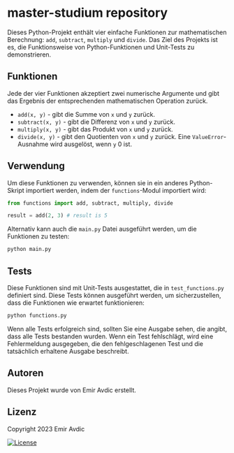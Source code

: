 # master-studium repository

Dieses Python-Projekt enthält vier einfache Funktionen zur mathematischen Berechnung: `add`, `subtract`, `multiply` und `divide`. Das Ziel des Projekts ist es, die Funktionsweise von Python-Funktionen und Unit-Tests zu demonstrieren.

## Funktionen

Jede der vier Funktionen akzeptiert zwei numerische Argumente und gibt das Ergebnis der entsprechenden mathematischen Operation zurück.

- `add(x, y)` - gibt die Summe von `x` und `y` zurück.
- `subtract(x, y)` - gibt die Differenz von `x` und `y` zurück.
- `multiply(x, y)` - gibt das Produkt von `x` und `y` zurück.
- `divide(x, y)` - gibt den Quotienten von `x` und `y` zurück. Eine `ValueError`-Ausnahme wird ausgelöst, wenn `y` 0 ist.

## Verwendung

Um diese Funktionen zu verwenden, können sie in ein anderes Python-Skript importiert werden, indem der `functions`-Modul importiert wird:

```python
from functions import add, subtract, multiply, divide

result = add(2, 3) # result is 5

```
Alternativ kann auch die `main.py` Datei ausgeführt werden, um die Funktionen zu testen:

```bash
python main.py
```
## Tests

Diese Funktionen sind mit Unit-Tests ausgestattet, die in `test_functions.py` definiert sind. Diese Tests können ausgeführt werden, um sicherzustellen, dass die Funktionen wie erwartet funktionieren:
```bash
python functions.py
```
Wenn alle Tests erfolgreich sind, sollten Sie eine Ausgabe sehen, die angibt, dass alle Tests bestanden wurden. Wenn ein Test fehlschlägt, wird eine Fehlermeldung ausgegeben, die den fehlgeschlagenen Test und die tatsächlich erhaltene Ausgabe beschreibt.
## Autoren

Dieses Projekt wurde von Emir Avdic erstellt. 

## Lizenz

Copyright 2023 Emir Avdic

[![License](https://img.shields.io/badge/License-Apache_2.0-blue.svg)](https://opensource.org/licenses/Apache-2.0)
